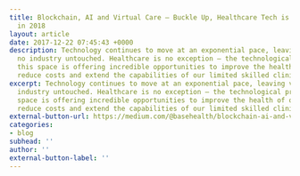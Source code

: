 ```yaml
---
title: Blockchain, AI and Virtual Care — Buckle Up, Healthcare Tech is Taking off
  in 2018
layout: article
date: 2017-12-22 07:45:43 +0000
description: Technology continues to move at an exponential pace, leaving virtually
  no industry untouched. Healthcare is no exception — the technological progress in
  this space is offering incredible opportunities to improve the health of our population,
  reduce costs and extend the capabilities of our limited skilled clinical resources.
excerpt: Technology continues to move at an exponential pace, leaving virtually no
  industry untouched. Healthcare is no exception — the technological progress in this
  space is offering incredible opportunities to improve the health of our population,
  reduce costs and extend the capabilities of our limited skilled clinical resources.
external-button-url: https://medium.com/@basehealth/blockchain-ai-and-virtual-care-buckle-up-healthcare-tech-is-taking-off-in-2018-8882af579e82
categories:
- blog
subhead: ''
author: ''
external-button-label: ''
---
```

